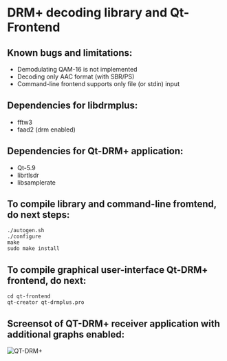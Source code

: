 # DRM+ decoding library and Qt-Frontend

## Known bugs and limitations:
- Demodulating QAM-16 is not implemented
- Decoding only AAC format (with SBR/PS)
- Command-line frontend supports only file (or stdin) input

## Dependencies for libdrmplus:
- fftw3
- faad2 (drm enabled)

## Dependencies for Qt-DRM+ application:
- Qt-5.9
- librtlsdr
- libsamplerate

## To compile library and command-line fromtend, do next steps:
```
./autogen.sh
./configure
make
sudo make install
```

## To compile graphical user-interface Qt-DRM+ frontend, do next:
```
cd qt-frontend
qt-creator qt-drmplus.pro
```

## Screensot of QT-DRM+ receiver application with additional graphs enabled:
![QT-DRM+](https://github.com/Opendigitalradio/qt-drmplus/blob/master/docs/qt-drmplus_screenshot.png)
